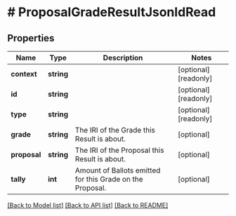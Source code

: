 # # ProposalGradeResultJsonldRead

## Properties

Name | Type | Description | Notes
------------ | ------------- | ------------- | -------------
**context** | **string** |  | [optional] [readonly]
**id** | **string** |  | [optional] [readonly]
**type** | **string** |  | [optional] [readonly]
**grade** | **string** | The IRI of the Grade this Result is about. | [optional]
**proposal** | **string** | The IRI of the Proposal this Result is about. | [optional]
**tally** | **int** | Amount of Ballots emitted for this Grade on the Proposal. | [optional]

[[Back to Model list]](../../README.md#models) [[Back to API list]](../../README.md#endpoints) [[Back to README]](../../README.md)
